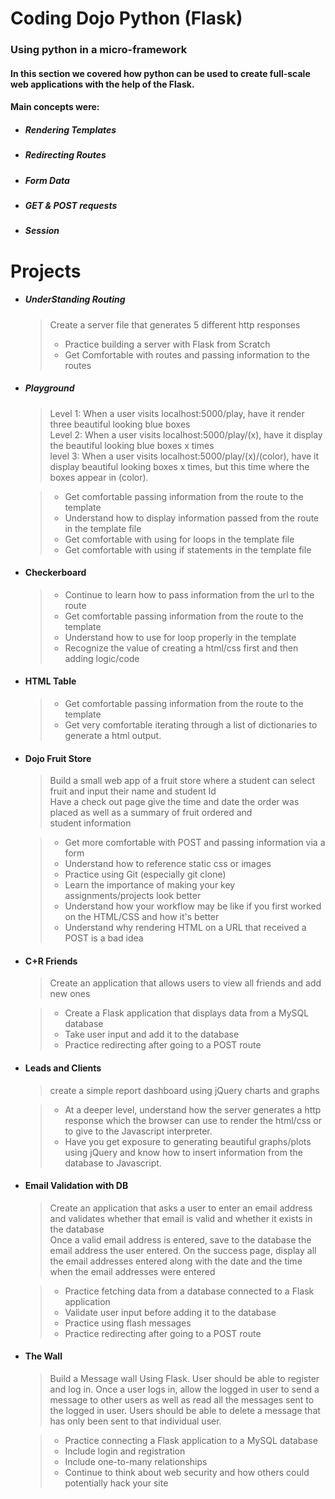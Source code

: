 # Coding Dojo Python (Flask)
### Using python in a micro-framework

#### In this section we covered how python can be used to create full-scale web applications with the help of the Flask.
#### Main concepts were:
* ##### Rendering Templates
* ##### Redirecting Routes
* ##### Form Data
* ##### GET & POST requests
* ##### Session

# Projects

* ##### UnderStanding Routing
  > Create a server file that generates 5 different http responses
  >- Practice building a server with Flask from Scratch  
  >- Get Comfortable with routes and passing information to the routes  

* ##### Playground
  >Level 1: When a user visits localhost:5000/play, have it render three beautiful looking blue boxes  
  >Level 2: When a user visits localhost:5000/play/(x), have it display the beautiful looking blue boxes x times  
  >level 3: When a user visits localhost:5000/play/(x)/(color), have it display beautiful looking boxes x times, but this time where the boxes appear in (color). 
  
  >- Get comfortable passing information from the route to the template  
  >- Understand how to display information passed from the route in the template file  
  >- Get comfortable with using for loops in the template file  
  >- Get comfortable with using if statements in the template file  

* #### Checkerboard
  >- Continue to learn how to pass information from the url to the route  
  >- Get comfortable passing information from the route to the template
  >- Understand how to use for loop properly in the template
  >- Recognize the value of creating a html/css first and then adding logic/code
  
* #### HTML Table
  >- Get comfortable passing information from the route to the template
  >- Get very comfortable iterating through a list of dictionaries to generate a html output.  


* #### Dojo Fruit Store
  > Build a small web app of a fruit store where a student can select fruit and input their name and student Id  
  Have a check out page give the time and date the order was placed as well as a summary of fruit ordered and   
  student information
  
  >- Get more comfortable with POST and passing information via a form  
  >- Understand how to reference static css or images
  >- Practice using Git (especially git clone)
  >- Learn the importance of making your key assignments/projects look better
  >- Understand how your workflow may be like if you first worked on the HTML/CSS and how it's better
  >- Understand why rendering HTML on a URL that received a POST is a bad idea  
  

* #### C+R Friends 
  > Create an application that allows users to view all friends and add new ones
  
  >- Create a Flask application that displays data from a MySQL database
  >- Take user input and add it to the database
  >- Practice redirecting after going to a POST route 

* #### Leads and Clients 
  > create a simple report dashboard using jQuery charts and graphs
  
  >- At a deeper level, understand how the server generates a http response which the browser can use to render the html/css or to give to the Javascript interpreter.
  >- Have you get exposure to generating beautiful graphs/plots using jQuery and know how to insert information from the database to Javascript.

* #### Email Validation with DB
  > Create an application that asks a user to enter an email address and validates whether that email is valid and whether it exists in the database  
  > Once a valid email address is entered, save to the database the email address the user entered. On the success page, display all the email addresses entered along with the date and the time when the email addresses were entered  
  
  >- Practice fetching data from a database connected to a Flask application
  >- Validate user input before adding it to the database
  >- Practice using flash messages
  >- Practice redirecting after going to a POST route
  

* #### The Wall
  > Build a Message wall Using Flask. User should be able to register and log in. Once a user logs in, allow the logged in user to send a message to other users as well as read all the messages sent to the logged in user. 
  > Users should be able to delete a message that has only been sent to that individual user.
  
  >- Practice connecting a Flask application to a MySQL database
  >- Include login and registration
  >- Include one-to-many relationships
  >- Continue to think about web security and how others could potentially hack your site


